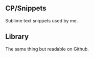 ## CP/Snippets
Sublime text snippets used by me.

## Library
The same thing but readable on Github.
